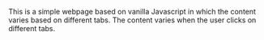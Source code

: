 This is a simple webpage based on vanilla Javascript in which the content varies based on different tabs. The content varies when the user clicks on different tabs.
